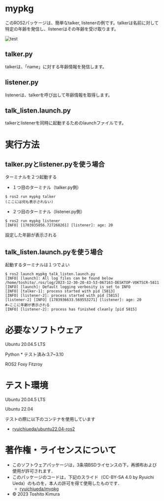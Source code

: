 # mypkg

このROS2パッケージは、簡単なtalker, listenerの例です。talkerは名前に対して特定の年齢を発信し、listenerはその年齢を受け取ります。

![test](https://github.com/oO0x4x0Oo/mypkg/actions/workflows/test.yml/badge.svg)

## talker.py

talkerは、「name」に対する年齢情報を発信します。

## listener.py

listenerは、talkerを呼び出して年齢情報を取得します。

## talk_listen.launch.py

talkerとlistenerを同時に起動するためのlaunchファイルです。

# 実行方法

## talker.pyとlistener.pyを使う場合

ターミナルを２つ起動する
* １つ目のターミナル（talker.py側）

```
$ ros2 run mypkg talker
(ここには何も表示されない)
```

* ２つ目のターミナル（listener.py側）

```
$ ros2 run mypkg listener
[INFO] [1703935056.727268261] [listener]: age: 20
```

設定した年齢が表示される

## talk_listen.launch.pyを使う場合
起動するターミナルは１つでよい

 ```
$ ros2 launch mypkg talk_listen.launch.py
[INFO] [launch]: All log files can be found below /home/toshito/.ros/log/2023-12-30-20-43-53-067163-DESKTOP-VOKTSCR-5811
[INFO] [launch]: Default logging verbosity is set to INFO
[INFO] [talker-1]: process started with pid [5813]
[INFO] [listener-2]: process started with pid [5815]
[listener-2] [INFO] [1703936633.569553271] [listener]: age: 20       #←ここに年齢が表示される
[INFO] [listener-2]: process has finished cleanly [pid 5815]
```

# 必要なソフトウェア
Ubuntu 20.04.5 LTS

Python
    * テスト済み:3.7~3.10

ROS2 Foxy Fitzroy

# テスト環境
Ubuntu 20.04.5 LTS

Ubuntu 22.04

テストの際に以下のコンテナを使用しています
* [ryuichiueda/ubuntu22.04-ros2](https://hub.docker.com/repository/docker/ryuichiueda/ubuntu22.04-ros2)

# 著作権・ライセンスについて
* このソフトウェアパッケージは，3条項BSDライセンスの下，再頒布および使用が許可されます．
* このパッケージのコードは，下記のスライド（CC-BY-SA 4.0 by Ryuichi Ueda）のものを，本人の許可を得て使用したものです．
     * [ryuichiueda/mypkg](https://github.com/ryuichiueda/mypkg)
* © 2023 Toshito Kimura
